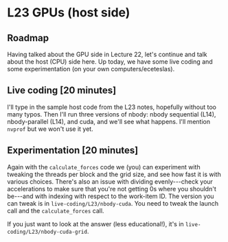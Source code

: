 # L23 GPUs (host side)

## Roadmap

Having talked about the GPU side in Lecture 22, let's continue and talk about the
host (CPU) side here. Up today, we have some live coding and some experimentation
(on your own computers/eceteslas).

## Live coding [20 minutes]

I'll type in the sample host code from the L23 notes, hopefully without too many typos. Then 
I'll run three versions of nbody: nbody sequential (L14), nbody-parallel (L14), and cuda, and 
we'll see what happens. I'll mention `nvprof` but we won't use it yet.

## Experimentation [20 minutes]

Again with the `calculate_forces` code we (you) can experiment with tweaking the threads
per block and the grid size, and see how fast it is with various choices. There's also
an issue with dividing evenly---check your accelerations to make sure that you're not
getting 0s where you shouldn't be---and with indexing with respect to the work-item ID.
The version you can tweak is in `live-coding/L23/nbody-cuda`.
You need to tweak the launch call and the `calculate_forces` call.

If you just want to look at the answer (less educational!), it's in 
`live-coding/L23/nbody-cuda-grid`.
